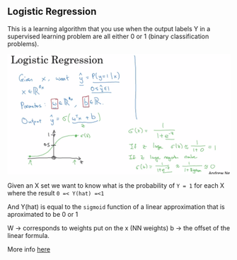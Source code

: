 
## Logistic Regression

This is a learning algorithm that you use when the output labels Y in a supervised learning problem are all either 0 or 1 (binary classification problems).

![Logistic Regression](./LogisticRegression.png)

Given an X set we want to know what is the probability of `Y = 1` for each X where the result `0 =< Y(hat) =<1`

And Y(hat) is equal to the `sigmoid` function of a linear approximation that is aproximated to be 0 or 1

W -> corresponds to weights put on the x (NN weights)
b -> the offset of the linear formula.

More info [here](./LogisticRegressionNotes.pdf)
